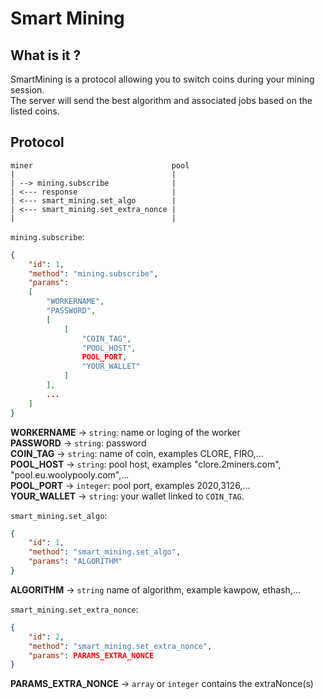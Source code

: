 # Smart Mining
  
## What is it ?
  
SmartMining is a protocol allowing you to switch coins during your mining session.  
The server will send the best algorithm and associated jobs based on the listed coins.  
  
## Protocol
```
miner                               pool
|                                   |
| --> mining.subscribe              |
| <--- response                     |
| <--- smart_mining.set_algo        |
| <--- smart_mining.set_extra_nonce |
|                                   |
```
  
`mining.subscribe`:
```json
{
    "id": 1,
    "method": "mining.subscribe",
    "params":
    [
        "WORKERNAME",
        "PASSWORD",
        [
            [
                "COIN_TAG",
                "POOL_HOST",
                POOL_PORT,
                "YOUR_WALLET"
            ]
        ],
        ...
    ]
}
```
**WORKERNAME** -> `string`: name or loging of the worker  
**PASSWORD** -> `string`: password  
**COIN_TAG** -> `string`: name of coin, examples CLORE, FIRO,...  
**POOL_HOST** -> `string`: pool host, examples "clore.2miners.com", "pool.eu.woolypooly.com",...  
**POOL_PORT** -> `integer`: pool port, examples 2020,3126,...  
**YOUR_WALLET** -> `string`: your wallet linked to `COIN_TAG`.  
  
  
`smart_mining.set_algo`:
```json
{
    "id": 1,
    "method": "smart_mining.set_algo",
    "params": "ALGORITHM"
}
```
**ALGORITHM** -> `string` name of algorithm, example kawpow, ethash,...  
  
  
`smart_mining.set_extra_nonce`:
```json
{
    "id": 2,
    "method": "smart_mining.set_extra_nonce",
    "params": PARAMS_EXTRA_NONCE
}
```
**PARAMS_EXTRA_NONCE** -> `array` or `integer` contains the extraNonce(s)  
  